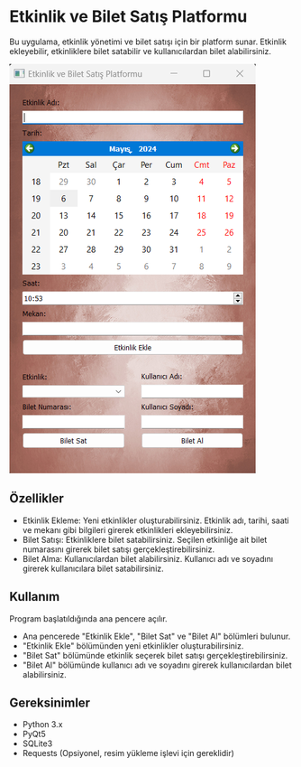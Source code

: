 <h1>Etkinlik ve Bilet Satış Platformu</h1>
<p>Bu uygulama, etkinlik yönetimi ve bilet satışı için bir platform sunar. Etkinlik ekleyebilir, etkinliklere bilet satabilir ve kullanıcılardan bilet alabilirsiniz.</p>
<img src="Ekran görüntüsü 2024-05-06 105330.png"/>
<h2>Özellikler</h2>
<ul>
  <li>Etkinlik Ekleme: Yeni etkinlikler oluşturabilirsiniz. Etkinlik adı, tarihi, saati ve mekanı gibi bilgileri girerek etkinlikleri ekleyebilirsiniz.</li>
  <li>Bilet Satışı: Etkinliklere bilet satabilirsiniz. Seçilen etkinliğe ait bilet numarasını girerek bilet satışı gerçekleştirebilirsiniz.</li>
  <li>Bilet Alma: Kullanıcılardan bilet alabilirsiniz. Kullanıcı adı ve soyadını girerek kullanıcılara bilet satabilirsiniz.</li>
</ul>
<h2>Kullanım</h2>
<p>Program başlatıldığında ana pencere açılır.</p>
<ul>
  <li>Ana pencerede "Etkinlik Ekle", "Bilet Sat" ve "Bilet Al" bölümleri bulunur.</li>
  <li>"Etkinlik Ekle" bölümünden yeni etkinlikler oluşturabilirsiniz.</li>
  <li>"Bilet Sat" bölümünde etkinlik seçerek bilet satışı gerçekleştirebilirsiniz.</li>
  <li>"Bilet Al" bölümünde kullanıcı adı ve soyadını girerek kullanıcılardan bilet alabilirsiniz.</li>
</ul>
<h2>Gereksinimler</h2>
<ul>
  <li>Python 3.x</li>
  <li>PyQt5</li>
  <li>SQLite3</li>
  <li>Requests (Opsiyonel, resim yükleme işlevi için gereklidir)</li>
</ul>
